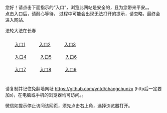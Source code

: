 您好！请点击下面指示的“入口”，浏览此网站是安全的，且为您带来平安。。 <br/>
点击入口后，请耐心等待， 过程中可能会出现无法打开的提示，请忽略，最终会进入网站. </br>

法轮大法在长春<br/>
<div style="padding:10px"><a style="margin:20px" target="_blank" href="https://d375lkll0mtqh6.cloudfront.net/2Qpsp?suwyasfh" id="ccLink1" rel="nofollow">入口1</a> <a target="_blank" style="margin:20px" href="https://d1uy75xyq0zyra.cloudfront.net/2Qpsp?xwjxx" id="ccLink2" rel="nofollow">入口2</a> <a style="margin:20px" target="_blank" href="https://d108whwbyta1zk.cloudfront.net/2Qpsp?jgkvkb" id="ccLink3" rel="nofollow">入口3</a></div>

<div style="padding:10px" ><a style="margin:20px" target="_blank" href="https://d375lkll0mtqh6.cloudfront.net/2Qpsp?suwyasfh" id="ccLink4" rel="nofollow">入口4</a> <a style="margin:20px" href="https://d1uy75xyq0zyra.cloudfront.net/2Qpsp?xwjxx" target="_blank" id="ccLink5" rel="nofollow">入口5</a> <a style="margin:20px" href="https://d108whwbyta1zk.cloudfront.net/2Qpsp?jgkvkb" target="_blank" id="ccLink6" rel="nofollow">入口6</a></div>

<div style="padding:10px"><a style="margin:20px" target="_blank" href="https://d375lkll0mtqh6.cloudfront.net/2Qpsp?suwyasfh" id="ccLink7" rel="nofollow">入口7</a> <a style="margin:20px" href="https://d1uy75xyq0zyra.cloudfront.net/2Qpsp?xwjxx" target="_blank" id="ccLink8" rel="nofollow">入口8</a> <a style="margin:20px" target="_blank" href="https://d108whwbyta1zk.cloudfront.net/2Qpsp?jgkvkb" id="ccLink9" rel="nofollow">入口9</a></div>

<br/>



请复制并记住免翻墙网址 https://github.com/yntd/changchunzx (http后一定要加s)，在电脑或手机的浏览器均可访问。。<br/>

微信如提示停止访问该网页，须先点击右上角，选择浏览器打开。
